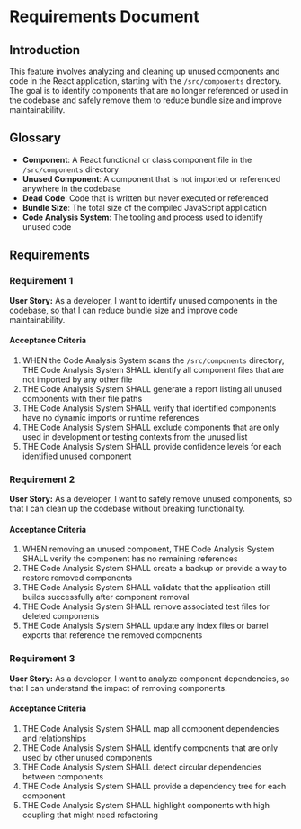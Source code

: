 # Requirements Document

## Introduction

This feature involves analyzing and cleaning up unused components and code in the React application, starting with the `/src/components` directory. The goal is to identify components that are no longer referenced or used in the codebase and safely remove them to reduce bundle size and improve maintainability.

## Glossary

- **Component**: A React functional or class component file in the `/src/components` directory
- **Unused Component**: A component that is not imported or referenced anywhere in the codebase
- **Dead Code**: Code that is written but never executed or referenced
- **Bundle Size**: The total size of the compiled JavaScript application
- **Code Analysis System**: The tooling and process used to identify unused code

## Requirements

### Requirement 1

**User Story:** As a developer, I want to identify unused components in the codebase, so that I can reduce bundle size and improve code maintainability.

#### Acceptance Criteria

1. WHEN the Code Analysis System scans the `/src/components` directory, THE Code Analysis System SHALL identify all component files that are not imported by any other file
2. THE Code Analysis System SHALL generate a report listing all unused components with their file paths
3. THE Code Analysis System SHALL verify that identified components have no dynamic imports or runtime references
4. THE Code Analysis System SHALL exclude components that are only used in development or testing contexts from the unused list
5. THE Code Analysis System SHALL provide confidence levels for each identified unused component

### Requirement 2

**User Story:** As a developer, I want to safely remove unused components, so that I can clean up the codebase without breaking functionality.

#### Acceptance Criteria

1. WHEN removing an unused component, THE Code Analysis System SHALL verify the component has no remaining references
2. THE Code Analysis System SHALL create a backup or provide a way to restore removed components
3. THE Code Analysis System SHALL validate that the application still builds successfully after component removal
4. THE Code Analysis System SHALL remove associated test files for deleted components
5. THE Code Analysis System SHALL update any index files or barrel exports that reference the removed components

### Requirement 3

**User Story:** As a developer, I want to analyze component dependencies, so that I can understand the impact of removing components.

#### Acceptance Criteria

1. THE Code Analysis System SHALL map all component dependencies and relationships
2. THE Code Analysis System SHALL identify components that are only used by other unused components
3. THE Code Analysis System SHALL detect circular dependencies between components
4. THE Code Analysis System SHALL provide a dependency tree for each component
5. THE Code Analysis System SHALL highlight components with high coupling that might need refactoring
